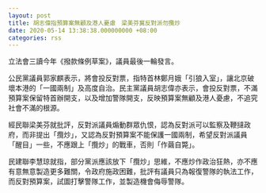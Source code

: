 ```yaml
---
layout: post
title: 胡志偉指預算案無顧及港人憂慮　梁美芬冀反對派勿攬炒
date: 2020-05-14 13:38:38.000000000 +08:00
categories: rss
---
```


立法會三讀今年《撥款條例草案》，議員最後一輪發言。

公民黨議員郭家麒表示，將會投反對票，指特首林鄭月娥「引狼入室」，讓北京破壞本港的「一國兩制」及高度自治。民主黨議員胡志偉亦表示，會投反對票，不滿預算案保留特首辦開支，以及增加警隊開支，反映預算案無顧及港人憂慮，不追究社會不滿的根源。

經民聯梁美芬就批評，反對派議員煽動群眾仇恨，認為反對派可以監察及鞭撻政府，而非提出「攬炒」，又認為反對預算案不能保護一國兩制，希望反對派議員「醒目」一些，不應跟上「攬炒」的戰車，否則「作繭自斃」。

民建聯李慧琼就指，部分黨派應該放下「攬炒」思維，不應炒作政治狂熱，亦不應有意無意製造更多難關，令政府施政困難，批評有議員只為報復警隊的執法工作，而反對預算案，試圖打擊警隊工作，並製造機會侮辱警隊。
